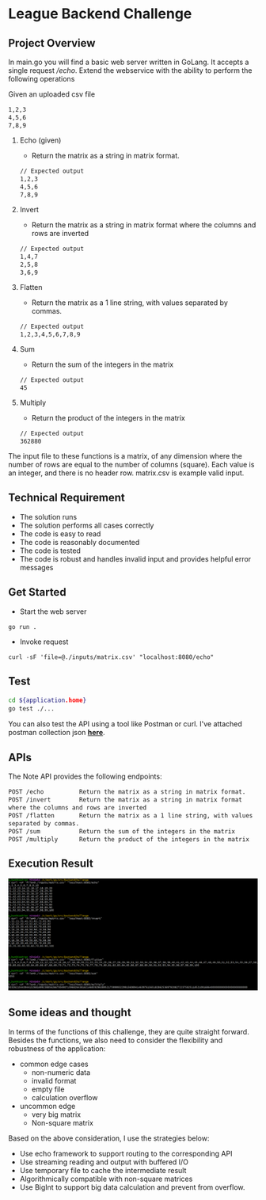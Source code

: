 # League Backend Challenge

## Project Overview
In main.go you will find a basic web server written in GoLang. It accepts a single request _/echo_. Extend the webservice with the ability to perform the following operations

Given an uploaded csv file
```
1,2,3
4,5,6
7,8,9
```

1. Echo (given)
    - Return the matrix as a string in matrix format.

    ```
    // Expected output
    1,2,3
    4,5,6
    7,8,9
    ``` 
2. Invert
    - Return the matrix as a string in matrix format where the columns and rows are inverted
    ```
    // Expected output
    1,4,7
    2,5,8
    3,6,9
    ``` 
3. Flatten
    - Return the matrix as a 1 line string, with values separated by commas.
    ```
    // Expected output
    1,2,3,4,5,6,7,8,9
    ``` 
4. Sum
    - Return the sum of the integers in the matrix
    ```
    // Expected output
    45
    ``` 
5. Multiply
    - Return the product of the integers in the matrix
    ```
    // Expected output
    362880
    ``` 

The input file to these functions is a matrix, of any dimension where the number of rows are equal to the number of columns (square). Each value is an integer, and there is no header row. matrix.csv is example valid input.

## Technical Requirement

- The solution runs
- The solution performs all cases correctly
- The code is easy to read
- The code is reasonably documented
- The code is tested
- The code is robust and handles invalid input and provides helpful error messages

## Get Started

- Start the web server
```
go run .
```

- Invoke request
```
curl -sF 'file=@./inputs/matrix.csv' "localhost:8080/echo"
```

## Test

   ```bash
   cd ${application.home}
   go test ./...
   ```

You can also test the API using a tool like Postman or curl.
I've attached postman collection json
[**here**](https://github.com/jazzcowboy616/notesapi/blob/master/src/main/resources/Note%20api.postman_collection.json).

## APIs

The Note API provides the following endpoints:
```
POST /echo          Return the matrix as a string in matrix format.
POST /invert        Return the matrix as a string in matrix format where the columns and rows are inverted
POST /flatten       Return the matrix as a 1 line string, with values separated by commas.
POST /sum           Return the sum of the integers in the matrix
POST /multiply      Return the product of the integers in the matrix
```

## Execution Result

![img.png](result.png)

## Some ideas and thought

In terms of the functions of this challenge, they are quite straight forward. Besides the functions, we also need to consider the flexibility and robustness of the application:
- common edge cases
    - non-numeric data
    - invalid format
    - empty file
    - calculation overflow
- uncommon edge
    - very big matrix
    - Non-square matrix

Based on the above consideration, I use the strategies below:
- Use echo framework to support routing to the corresponding API
- Use streaming reading and output with buffered I/O
- Use temporary file to cache the intermediate result
- Algorithmically compatible with non-square matrices
- Use BigInt to support big data calculation and prevent from overflow.
